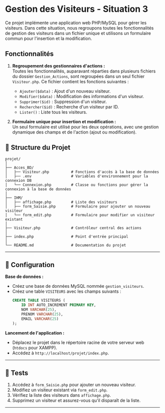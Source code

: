 # Gestion des Visiteurs - Situation 3

Ce projet implémente une application web PHP/MySQL pour gérer les visiteurs. Dans cette situation, nous regroupons toutes les fonctionnalités de gestion des visiteurs dans un fichier unique et utilisons un formulaire commun pour l'insertion et la modification.

## Fonctionnalités

1. **Regroupement des gestionnaires d'actions :**  
   Toutes les fonctionnalités, auparavant réparties dans plusieurs fichiers du dossier `Gestion_Actions`, sont regroupées dans un seul fichier `Visiteur.php`. Ce fichier contient les fonctions suivantes :
   - `Ajouter($data)` : Ajout d'un nouveau visiteur.
   - `Modifier($data)` : Modification des informations d'un visiteur.
   - `Supprimer($id)` : Suppression d'un visiteur.
   - `Rechercher($id)` : Recherche d'un visiteur par ID.
   - `Lister()` : Liste tous les visiteurs.

2. **Formulaire unique pour insertion et modification :**  
   Un seul formulaire est utilisé pour les deux opérations, avec une gestion dynamique des champs et de l'action (ajout ou modification).



## 📂 Structure du Projet

```
projet/
│
├── Acces_BD/
│   ├── Visiteur.php          # Fonctions d'accès à la base de données
│   ├── .env                  # Variables d'environnement pour la connexion DB
│   └── Connexion.php         # Classe ou fonctions pour gérer la connexion à la base de données
│
├── IHM/
│   ├── affichage.php         # Liste des visiteurs
│   ├── form_Saisie.php       # Formulaire pour ajouter un nouveau visiteur
│   └── form_edit.php         # Formulaire pour modifier un visiteur existant
│
├── Visiteur.php              # Contrôleur central des actions
│
├── index.php                 # Point d'entrée principal
│
└── README.md                 # Documentation du projet
```

---



## 🔧 Configuration

 **Base de données :**
   - Créez une base de données MySQL nommée `gestion_visiteurs`.
   - Créez une table `VISITEURS` avec les champs suivants :
     ```sql
     CREATE TABLE VISITEURS (
         ID INT AUTO_INCREMENT PRIMARY KEY,
         NOM VARCHAR(25),
         PRENOM VARCHAR(25),
         EMAIL VARCHAR(25)
     );
     ```


 **Lancement de l'application :**
   - Déplacez le projet dans le répertoire racine de votre serveur web (`htdocs` pour XAMPP).
   - Accédez à `http://localhost/projet/index.php`.

---


## 📄 Tests

1. Accédez à `form_Saisie.php` pour ajouter un nouveau visiteur.
2. Modifiez un visiteur existant via `form_edit.php`.
3. Vérifiez la liste des visiteurs dans `affichage.php`.
4. Supprimez un visiteur et assurez-vous qu’il disparaît de la liste.

---




